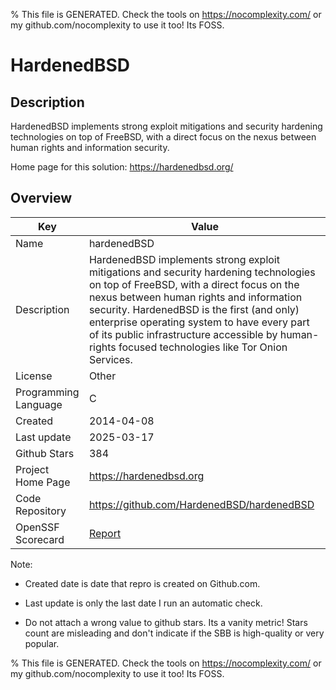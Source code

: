 
% This file is GENERATED. Check the tools on https://nocomplexity.com/ or my github.com/nocomplexity to use it too! Its FOSS. 

# HardenedBSD

## Description 

HardenedBSD implements strong exploit mitigations and security hardening technologies on top of FreeBSD, with a direct focus on the nexus between human rights and information security.

Home page for this solution: https://hardenedbsd.org/ 

## Overview 

| Key | Value |
| --- | --- |
| Name | hardenedBSD |
| Description | HardenedBSD implements strong exploit mitigations and security hardening technologies on top of FreeBSD, with a direct focus on the nexus between human rights and information security. HardenedBSD is the first (and only) enterprise operating system to have every part of its public infrastructure accessible by human-rights focused technologies like Tor Onion Services. |
| License | Other |
| Programming Language | C |
| Created | 2014-04-08 |
| Last update | 2025-03-17 |
| Github Stars | 384 |
| Project Home Page | https://hardenedbsd.org |
| Code Repository | https://github.com/HardenedBSD/hardenedBSD |
| OpenSSF Scorecard | [Report](https://securityscorecards.dev/viewer/?uri=github.com/HardenedBSD/hardenedBSD) |

Note:
 - Created date is date that repro is created on Github.com. 

- Last update is only the last date I run an automatic check. 

- Do not attach a wrong value to github stars. Its a vanity metric! Stars count are misleading and 
don't indicate if the SBB is high-quality or very popular.

% This file is GENERATED. Check the tools on https://nocomplexity.com/ or my github.com/nocomplexity to use it too! Its FOSS. 

